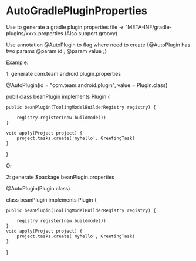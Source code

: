 # AutoGradlePluginProperties
Use to generate a gradle plugin properties file   ->   "META-INF/gradle-plugins/xxxx.properties (Also support groovy)

Use annotation @AutoPlugin to flag where need to create
{@AutoPlugin has two params 
@param id ; 
@param value ;}

Example:

1: generate com.team.android.plugin.properties

@AutoPlugin(id = "com.team.android.plugin", value = Plugin.class)

pubil class beanPlugin implements Plugin<Project> {

    public beanPlugin(ToolingModelBuilderRegistry registry) {

        registry.register(new buildmode())
    }

    void apply(Project project) {
        project.tasks.create('myhello', GreetingTask)
    }
}
	
	
Or

2: generate $package.beanPlugin.properties
	
@AutoPlugin(Plugin.class)
	
class beanPlugin implements Plugin<Project> {

    public beanPlugin(ToolingModelBuilderRegistry registry) {

        registry.register(new buildmode())
    }
    void apply(Project project) {
        project.tasks.create('myhello', GreetingTask)
    }
}
